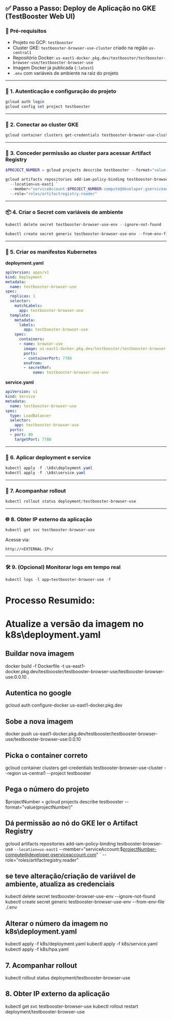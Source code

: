 ## ✅ **Passo a Passo: Deploy de Aplicação no GKE (TestBooster Web UI)**

### 🧱 **Pré-requisitos**

* Projeto no GCP: `testbooster`
* Cluster GKE: `testbooster-browser-use-cluster` criado na região `us-central1`
* Repositório Docker: `us-east1-docker.pkg.dev/testbooster/testbooster-browser-use/testbooster-browser-use`
* Imagem Docker já publicada (`:latest`)
* `.env` com variáveis de ambiente na raiz do projeto

---

### 🔐 **1. Autenticação e configuração do projeto**

```powershell
gcloud auth login
gcloud config set project testbooster
```

---

### 🔗 **2. Conectar ao cluster GKE**

```powershell
gcloud container clusters get-credentials testbooster-browser-use-cluster --region us-central1
```

---

### 🔑 **3. Conceder permissão ao cluster para acessar Artifact Registry**

```powershell
$PROJECT_NUMBER = gcloud projects describe testbooster --format="value(projectNumber)"

gcloud artifacts repositories add-iam-policy-binding testbooster-browser-use `
  --location=us-east1 `
  --member="serviceAccount:$PROJECT_NUMBER-compute@developer.gserviceaccount.com" `
  --role="roles/artifactregistry.reader"
```

---

### 📦 **4. Criar o Secret com variáveis de ambiente**

```powershell
kubectl delete secret testbooster-browser-use-env --ignore-not-found

kubectl create secret generic testbooster-browser-use-env --from-env-file .\.env
```

---

### 📄 **5. Criar os manifestos Kubernetes**

**deployment.yaml**

```yaml
apiVersion: apps/v1
kind: Deployment
metadata:
  name: testbooster-browser-use
spec:
  replicas: 1
  selector:
    matchLabels:
      app: testbooster-browser-use
  template:
    metadata:
      labels:
        app: testbooster-browser-use
    spec:
      containers:
      - name: browser-use
        image: us-east1-docker.pkg.dev/testbooster/testbooster-browser-use/testbooster-browser-use:latest
        ports:
        - containerPort: 7788
        envFrom:
        - secretRef:
            name: testbooster-browser-use-env
```

**service.yaml**

```yaml
apiVersion: v1
kind: Service
metadata:
  name: testbooster-browser-use
spec:
  type: LoadBalancer
  selector:
    app: testbooster-browser-use
  ports:
  - port: 80
    targetPort: 7788
```

---

### 🚀 **6. Aplicar deployment e service**

```powershell
kubectl apply -f .\k8s\deployment.yaml
kubectl apply -f .\k8s\service.yaml
```

---

### 🔁 **7. Acompanhar rollout**

```powershell
kubectl rollout status deployment/testbooster-browser-use
```

---

### 🌐 **8. Obter IP externo da aplicação**

```powershell
kubectl get svc testbooster-browser-use
```

Acesse via:

```
http://<EXTERNAL-IP>/
```

---

### 🛠️ **9. (Opcional) Monitorar logs em tempo real**

```powershell
kubectl logs -l app=testbooster-browser-use -f
```



# Processo Resumido:
# Atualize a versão da imagem no k8s\deployment.yaml
## Buildar nova imagem
docker build -f Dockerfile -t us-east1-docker.pkg.dev/testbooster/testbooster-browser-use/testbooster-browser-use:0.0.10 .
## Autentica no google
gcloud auth configure-docker us-east1-docker.pkg.dev
## Sobe a nova imagem
docker push us-east1-docker.pkg.dev/testbooster/testbooster-browser-use/testbooster-browser-use:0.0.10
## Picka o container correto
gcloud container clusters get-credentials testbooster-browser-use-cluster --region us-central1 --project testbooster
## Pega o número do projeto
$projectNumber = gcloud projects describe testbooster --format="value(projectNumber)"
## Dá permissão ao nó do GKE ler o Artifact Registry
gcloud artifacts repositories add-iam-policy-binding testbooster-browser-use `
  --location=us-east1 `
  --member="serviceAccount:$projectNumber-compute@developer.gserviceaccount.com" `
  --role="roles/artifactregistry.reader"

## **se teve alteração/criação de variável de ambiente**, atualiza as credenciais 
kubectl delete secret testbooster-browser-use-env --ignore-not-found
kubectl create secret generic testbooster-browser-use-env --from-env-file ./.env

## Alterar o número da imagem no k8s\deployment.yaml 
kubectl apply -f k8s/deployment.yaml
kubectl apply -f k8s/service.yaml
kubectl apply -f k8s/hpa.yaml

## **7. Acompanhar rollout**
kubectl rollout status deployment/testbooster-browser-use


## **8. Obter IP externo da aplicação**
kubectl get svc testbooster-browser-use
kubectl rollout restart deployment/testbooster-browser-use
